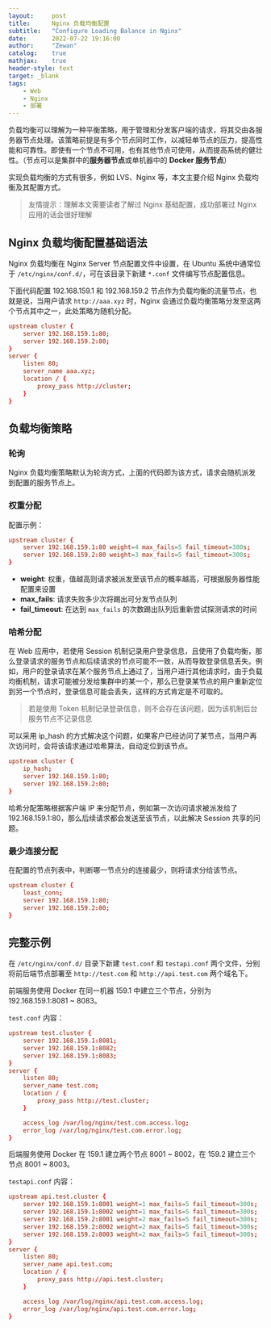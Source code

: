 ```yaml
---
layout:     post
title:      Nginx 负载均衡配置
subtitle:   "Configure Loading Balance in Nginx"
date:       2022-07-22 19:16:00
author:     "Zewan"
catalog:    true
mathjax:    true
header-style: text
target: _blank
tags:
    - Web
    - Nginx
    - 部署
---
```


负载均衡可以理解为一种平衡策略，用于管理和分发客户端的请求，将其交由各服务器节点处理。该策略前提是有多个节点同时工作，以减轻单节点的压力，提高性能和可靠性。即使有一个节点不可用，也有其他节点可使用，从而提高系统的健壮性。（节点可以是集群中的**服务器节点**或单机器中的 **Docker 服务节点**）

实现负载均衡的方式有很多，例如 LVS、Nginx 等，本文主要介绍 Nginx 负载均衡及其配置方式。

> 友情提示：理解本文需要读者了解过 Nginx 基础配置，成功部署过 Nginx 应用的话会很好理解

## Nginx 负载均衡配置基础语法

Nginx 负载均衡在 Nginx Server 节点配置文件中设置，在 Ubuntu 系统中通常位于 `/etc/nginx/conf.d/`，可在该目录下新建 `*.conf` 文件编写节点配置信息。

下面代码配置 192.168.159.1 和 192.168.159.2 节点作为负载均衡的流量节点，也就是说，当用户请求 `http://aaa.xyz` 时，Nginx 会通过负载均衡策略分发至这两个节点其中之一，此处策略为随机分配。

```conf
upstream cluster {
    server 192.168.159.1:80;
    server 192.168.159.2:80;
}
server {
    listen 80;
    server_name aaa.xyz;
    location / {
        proxy_pass http://cluster;
    }
}
```

## 负载均衡策略

### 轮询

Nginx 负载均衡策略默认为轮询方式，上面的代码即为该方式，请求会随机派发到配置的服务节点上。

### 权重分配

配置示例：

```conf
upstream cluster {
    server 192.168.159.1:80 weight=4 max_fails=5 fail_timeout=300s;
    server 192.168.159.2:80 weight=3 max_fails=5 fail_timeout=300s;
}
```

- **weight**: 权重，值越高则请求被派发至该节点的概率越高，可根据服务器性能配置来设置
- **max_fails**: 请求失败多少次将踢出可分发节点队列
- **fail_timeout**: 在达到 `max_fails` 的次数踢出队列后重新尝试探测请求的时间

### 哈希分配

在 Web 应用中，若使用 Session 机制记录用户登录信息，且使用了负载均衡，那么登录请求的服务节点和后续请求的节点可能不一致，从而导致登录信息丢失。例如，用户的登录请求在某个服务节点上通过了，当用户进行其他请求时，由于负载均衡机制，请求可能被分发给集群中的某一个，那么已登录某节点的用户重新定位到另一个节点时，登录信息可能会丢失，这样的方式肯定是不可取的。

> 若是使用 Token 机制记录登录信息，则不会存在该问题，因为该机制后台服务节点不记录信息

可以采用 ip_hash 的方式解决这个问题，如果客户已经访问了某节点，当用户再次访问时，会将该请求通过哈希算法，自动定位到该节点。

```conf
upstream cluster {
    ip_hash;
    server 192.168.159.1:80;
    server 192.168.159.2:80;
}
```

哈希分配策略根据客户端 IP 来分配节点，例如第一次访问请求被派发给了 192.168.159.1:80，那么后续请求都会发送至该节点，以此解决 Session 共享的问题。

### 最少连接分配

在配置的节点列表中，判断哪一节点分的连接最少，则将请求分给该节点。

```conf
upstream cluster {
    least_conn;
    server 192.168.159.1:80;
    server 192.168.159.2:80;
}
```

## 完整示例

在 `/etc/nginx/conf.d/` 目录下新建 `test.conf` 和 `testapi.conf` 两个文件，分别将前后端节点部署至 `http://test.com` 和 `http://api.test.com` 两个域名下。

前端服务使用 Docker 在同一机器 159.1 中建立三个节点，分别为 192.168.159.1:8081 ~ 8083。

`test.conf` 内容：

```conf
upstream test.cluster {
    server 192.168.159.1:8081;
    server 192.168.159.1:8082;
    server 192.168.159.1:8083;
}
server {
    listen 80;
    server_name test.com;
    location / {
        proxy_pass http://test.cluster;
    }

    access_log /var/log/nginx/test.com.access.log;
    error_log /var/log/nginx/test.com.error.log;
}
```

后端服务使用 Docker 在 159.1 建立两个节点 8001 ~ 8002，在 159.2 建立三个节点 8001 ~ 8003。

`testapi.conf` 内容：

```conf
upstream api.test.cluster {
    server 192.168.159.1:8001 weight=1 max_fails=5 fail_timeout=300s;
    server 192.168.159.1:8002 weight=1 max_fails=5 fail_timeout=300s;
    server 192.168.159.2:8001 weight=2 max_fails=5 fail_timeout=300s;
    server 192.168.159.2:8002 weight=2 max_fails=5 fail_timeout=300s;
    server 192.168.159.2:8003 weight=2 max_fails=5 fail_timeout=300s;
}
server {
    listen 80;
    server_name api.test.com;
    location / {
        proxy_pass http://api.test.cluster;
    }

    access_log /var/log/nginx/api.test.com.access.log;
    error_log /var/log/nginx/api.test.com.error.log;
}
```